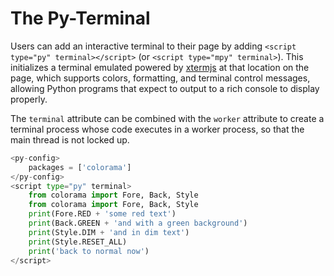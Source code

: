 # The Py-Terminal

Users can add an interactive terminal to their page by adding `<script type="py" terminal></script>` (or `<script type="mpy" terminal>`). This initializes a terminal emulated powered by [xtermjs](https://xtermjs.org/) at that location on the page, which supports colors, formatting, and terminal control messages, allowing Python programs that expect to output to a rich console to display properly.

The `terminal` attribute can be combined with the `worker` attribute to create a terminal process whose code executes in a worker process, so that the main thread is not locked up.

```py
<py-config>
    packages = ['colorama']
</py-config>
<script type="py" terminal>
    from colorama import Fore, Back, Style
    from colorama import Fore, Back, Style
    print(Fore.RED + 'some red text')
    print(Back.GREEN + 'and with a green background')
    print(Style.DIM + 'and in dim text')
    print(Style.RESET_ALL)
    print('back to normal now')
</script>
```
